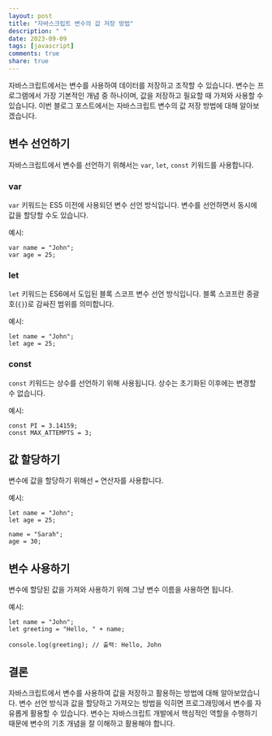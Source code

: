 ```yaml
---
layout: post
title: "자바스크립트 변수의 값 저장 방법"
description: " "
date: 2023-09-09
tags: [javascript]
comments: true
share: true
---
```


자바스크립트에서는 변수를 사용하여 데이터를 저장하고 조작할 수 있습니다. 변수는 프로그램에서 가장 기본적인 개념 중 하나이며, 값을 저장하고 필요할 때 가져와 사용할 수 있습니다. 이번 블로그 포스트에서는 자바스크립트 변수의 값 저장 방법에 대해 알아보겠습니다.

## 변수 선언하기

자바스크립트에서 변수를 선언하기 위해서는 `var`, `let`, `const` 키워드를 사용합니다. 

### var 

`var` 키워드는 ES5 이전에 사용되던 변수 선언 방식입니다. 변수를 선언하면서 동시에 값을 할당할 수도 있습니다.

예시:
```
var name = "John";
var age = 25;
```

### let

`let` 키워드는 ES6에서 도입된 블록 스코프 변수 선언 방식입니다. 블록 스코프란 중괄호(`{}`)로 감싸진 범위를 의미합니다.

예시:
```
let name = "John";
let age = 25;
```

### const

`const` 키워드는 상수를 선언하기 위해 사용됩니다. 상수는 초기화된 이후에는 변경할 수 없습니다.

예시:
```
const PI = 3.14159;
const MAX_ATTEMPTS = 3;
```

## 값 할당하기

변수에 값을 할당하기 위해선 `=` 연산자를 사용합니다.

예시:
```
let name = "John";
let age = 25;

name = "Sarah";
age = 30;
```

## 변수 사용하기

변수에 할당된 값을 가져와 사용하기 위해 그냥 변수 이름을 사용하면 됩니다.

예시:
```
let name = "John";
let greeting = "Hello, " + name;

console.log(greeting); // 출력: Hello, John
```

## 결론

자바스크립트에서 변수를 사용하여 값을 저장하고 활용하는 방법에 대해 알아보았습니다. 변수 선언 방식과 값을 할당하고 가져오는 방법을 익히면 프로그래밍에서 변수를 자유롭게 활용할 수 있습니다. 변수는 자바스크립트 개발에서 핵심적인 역할을 수행하기 때문에 변수의 기초 개념을 잘 이해하고 활용해야 합니다.